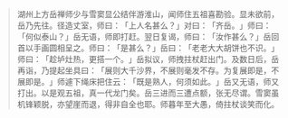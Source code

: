 
> 湖州上方岳禅师少与雪窦显公结伴游淮山，闻师住五祖喜勘验。显未欲前，岳乃先往。径造丈室，师曰：​「上人名甚么？​」对曰：​「齐岳。​」师曰：​「何似泰山？​」岳无语，师即打赶。翌日复谒，师曰：​「汝作甚么？​」岳回首以手画圆相呈之。师曰：​「是甚么？​」岳曰：​「老老大大胡饼也不识。​」师曰：​「趁垆灶热，更搭一个。​」岳拟议，师拽拄杖赶出门。及数日后，岳再诣，乃提起坐具曰：​「展则大千沙界，不展则毫发不存。为复展即是，不展即是。​」师遽下绳床把住云：​「既是熟人，何须如此。​」岳又无语，师又打出。以是观五祖，真一代龙门矣。岳三进而三遭点额，张无尽谓。雪窦虽机锋颖脱，亦望崖而退，得非自全也耶。师暮年至大愚，倚拄杖谈笑而化。
